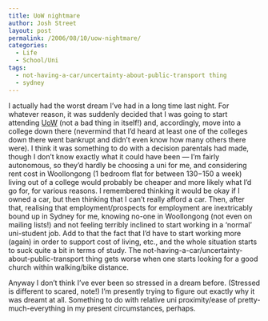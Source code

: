 ```yaml
---
title: UoW nightmare
author: Josh Street
layout: post
permalink: /2006/08/10/uow-nightmare/
categories:
  - Life
  - School/Uni
tags:
  - not-having-a-car/uncertainty-about-public-transport thing
  - sydney
---
```

I actually had the worst dream I&#8217;ve had in a long time last night. For whatever reason, it was suddenly decided that I was going to start attending [UoW][1] (not a bad thing in itself!) and, accordingly, move into a college down there (nevermind that I&#8217;d heard at least one of the colleges down there went bankrupt and didn&#8217;t even know how many others there were). I think it was something to do with a decision parentals had made, though I don&#8217;t know exactly what it could have been &#8212; I&#8217;m fairly autonomous, so they&#8217;d hardly be choosing a uni for me, and considering rent cost in Woollongong (1 bedroom flat for between $130-$150 a week) living out of a college would probably be cheaper and more likely what I&#8217;d go for, for various reasons. I remembered thinking it would be okay if I owned a car, but then thinking that I can&#8217;t really afford a car. Then, after that, realising that employment/prospects for employment are inextricably bound up in Sydney for me, knowing no-one in Woollongong (not even on mailing lists!) and not feeling terribly inclined to start working in a &#8216;normal&#8217; uni-student job. Add to that the fact that I&#8217;d have to start working more (again) in order to support cost of living, etc., and the whole situation starts to suck quite a bit in terms of study. The not-having-a-car/uncertainty-about-public-transport thing gets worse when one starts looking for a good church within walking/bike distance.

Anyway I don&#8217;t think I&#8217;ve ever been so stressed in a dream before. (Stressed is different to scared, note!) I&#8217;m presently trying to figure out exactly why it was dreamt at all. Something to do with relative uni proximity/ease of pretty-much-everything in my present circumstances, perhaps.

 [1]: http://www.uow.edu.au/